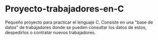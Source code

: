 # Proyecto-trabajadores-en-C
Pequeño proyecto para practicar el lenguaje C. Consiste en una "base de datos" de trabajadores donde se pueden consultar los datos de estos, despedirlos o contratar nuevos trabajadores.
